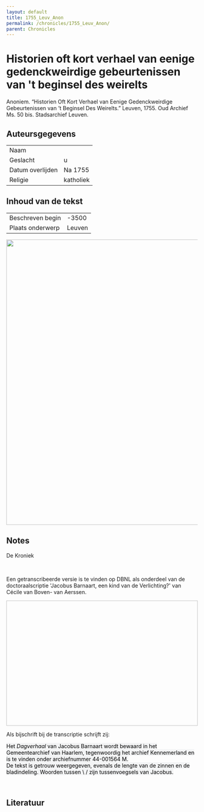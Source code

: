 ```yaml
---
layout: default
title: 1755_Leuv_Anon
permalink: /chronicles/1755_Leuv_Anon/
parent: Chronicles
--- 
```



# Historien oft kort verhael van eenige gedenckweirdige gebeurtenissen van 't beginsel des weirelts 

Anoniem. “Historien Oft Kort Verhael van Eenige Gedenckweirdige Gebeurtenissen van ’t Beginsel Des Weirelts.” Leuven, 1755. Oud Archief Ms. 50 bis. Stadsarchief Leuven. 

## Auteursgegevens 

| | | 
| --------------- | --------------- | 
| Naam |   | 
| Geslacht | u | 
| Datum overlijden | Na 1755 | 
| Religie | katholiek | 

## Inhoud van de tekst 

| | | 
| --------------- | --------------- | 
| Beschreven begin | -3500 | 
| Plaats onderwerp | Leuven | 

[<img src="..\..\barplots_chronicles\1755_Leuv_Anon.jpg" width="750"/>](..\..\barplots_chronicles\1755_Leuv_Anon.jpg) 

## Notes 

<div data-schema-version="8"><p>De Kroniek</p>
<p>&nbsp;</p>
<p>Een getranscribeerde versie is te vinden op DBNL als onderdeel van de doctoraalscriptie 'Jacobus Barnaart, een kind van de Verlichting?' van Cécile van Boven- van Aerssen.</p>
<p><img alt="" data-attachment-key="XMKBAG3I" width="606" height="329"></p>
<p>Als bijschrift bij de transcriptie schrijft zij:</p>
<p><span style="color: #000000"><span style="background-color: #f3f4f5">Het&nbsp;</span></span><em><span style="color: #000000"><span style="background-color: #f3f4f5">Dagverhaal</span></span></em><span style="color: #000000"><span style="background-color: #f3f4f5">&nbsp;van Jacobus Barnaart wordt bewaard in het Gemeentearchief van Haarlem, tegenwoordig het archief Kennemerland en is te vinden onder archiefnummer 44-001564 M.<br>De tekst is getrouw weergegeven, evenals de lengte van de zinnen en de bladindeling. Woorden tussen \ / zijn tussenvoegsels van Jacobus.</span></span></p>
<p>&nbsp;</p>
</div> 

## Literatuur 

